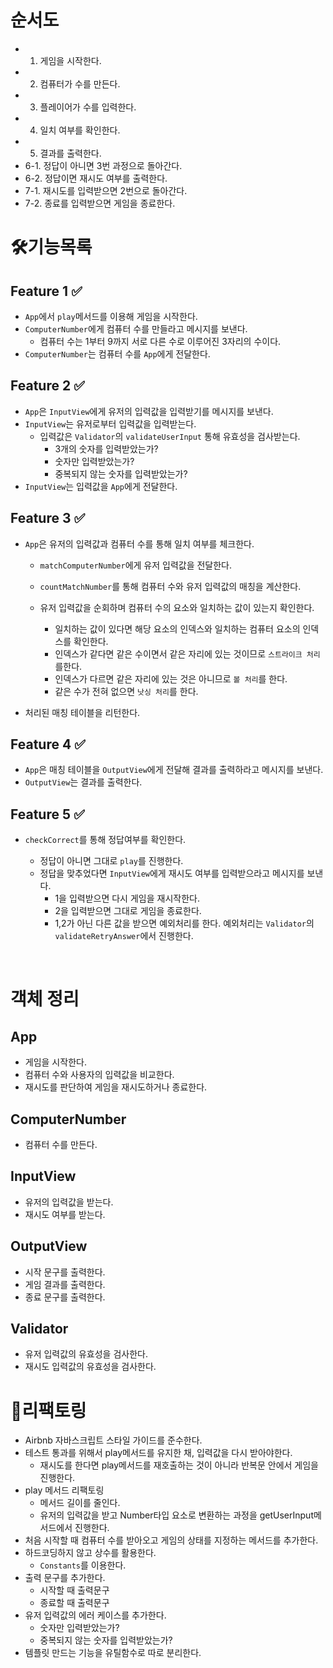 # 순서도

- 1. 게임을 시작한다.
- 2. 컴퓨터가 수를 만든다.
- 3. 플레이어가 수를 입력한다.
- 4. 일치 여부를 확인한다.
- 5. 결과를 출력한다.
- 6-1. 정답이 아니면 3번 과정으로 돌아간다.
- 6-2. 정답이면 재시도 여부를 출력한다.
- 7-1. 재시도를 입력받으면 2번으로 돌아간다.
- 7-2. 종료를 입력받으면 게임을 종료한다.

# 🛠기능목록

## Feature 1 ✅

- `App`에서 `play`메서드를 이용해 게임을 시작한다.
- `ComputerNumber`에게 컴퓨터 수를 만들라고 메시지를 보낸다.
  - 컴퓨터 수는 1부터 9까지 서로 다른 수로 이루어진 3자리의 수이다.
- `ComputerNumber`는 컴퓨터 수를 `App`에게 전달한다.

## Feature 2 ✅

- `App`은 `InputView`에게 유저의 입력값을 입력받기를 메시지를 보낸다.
- `InputView`는 유저로부터 입력값을 입력받는다.
  - 입력값은 `Validator`의 `validateUserInput` 통해 유효성을 검사받는다.
    - 3개의 숫자를 입력받았는가?
    - 숫자만 입력받았는가?
    - 중복되지 않는 숫자를 입력받았는가?
- `InputView`는 입력값을 `App`에게 전달한다.

## Feature 3 ✅

- `App`은 유저의 입력값과 컴퓨터 수를 통해 일치 여부를 체크한다.

  - `matchComputerNumber`에게 유저 입력값을 전달한다.
  - `countMatchNumber`를 통해 컴퓨터 수와 유저 입력값의 매칭을 계산한다.
  - 유저 입력값을 순회하며 컴퓨터 수의 요소와 일치하는 값이 있는지 확인한다.

    - 일치하는 값이 있다면 해당 요소의 인덱스와 일치하는 컴퓨터 요소의 인덱스를 확인한다.
    - 인덱스가 같다면 같은 수이면서 같은 자리에 있는 것이므로 `스트라이크 처리`를한다.
    - 인덱스가 다르면 같은 자리에 있는 것은 아니므로 `볼 처리`를 한다.
    - 같은 수가 전혀 없으면 `낫싱 처리`를 한다.

- 처리된 매칭 테이블을 리턴한다.

## Feature 4 ✅

- `App`은 매칭 테이블을 `OutputView`에게 전달해 결과를 출력하라고 메시지를 보낸다.
- `OutputView`는 결과를 출력한다.

## Feature 5 ✅

- `checkCorrect`를 통해 정답여부를 확인한다.

  - 정답이 아니면 그대로 `play`를 진행한다.
  - 정답을 맞추었다면 `InputView`에게 재시도 여부를 입력받으라고 메시지를 보낸다.
    - 1을 입력받으면 다시 게임을 재시작한다.
    - 2을 입력받으면 그대로 게임을 종료한다.
    - 1,2가 아닌 다른 값을 받으면 예외처리를 한다. 예외처리는 `Validator`의 `validateRetryAnswer`에서 진행한다.

<br/>

# 객체 정리

## App

- 게임을 시작한다.
- 컴퓨터 수와 사용자의 입력값을 비교한다.
- 재시도를 판단하여 게임을 재시도하거나 종료한다.

## ComputerNumber

- 컴퓨터 수를 만든다.

## InputView

- 유저의 입력값을 받는다.
- 재시도 여부를 받는다.

## OutputView

- 시작 문구를 출력한다.
- 게임 결과를 출력한다.
- 종료 문구를 출력한다.

## Validator

- 유저 입력값의 유효성을 검사한다.
- 재시도 입력값의 유효성을 검사한다.

# 🤔리팩토링

- Airbnb 자바스크립트 스타일 가이드를 준수한다.
- 테스트 통과를 위해서 play메서드를 유지한 채, 입력값을 다시 받아야한다.
  - 재시도를 한다면 play메서드를 재호출하는 것이 아니라 반복문 안에서 게임을 진행한다.
- play 메서드 리팩토링
  - 메서드 길이를 줄인다.
  - 유저의 입력값을 받고 Number타입 요소로 변환하는 과정을 getUserInput메서드에서 진행한다.
- 처음 시작할 때 컴퓨터 수를 받아오고 게임의 상태를 지정하는 메서드를 추가한다.
- 하드코딩하지 않고 상수를 활용한다.
  - `Constants`를 이용한다.
- 출력 문구를 추가한다.
  - 시작할 때 출력문구
  - 종료할 때 출력문구
- 유저 입력값의 에러 케이스를 추가한다.
  - 숫자만 입력받았는가?
  - 중복되지 않는 숫자를 입력받았는가?
- 템플릿 만드는 기능을 유틸함수로 따로 분리한다.
